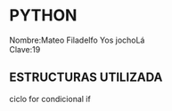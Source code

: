 # PYTHON<br>
Nombre:Mateo Filadelfo Yos jochoLá<br>
Clave:19<br>
## ESTRUCTURAS UTILIZADA<br>
ciclo for
condicional if
